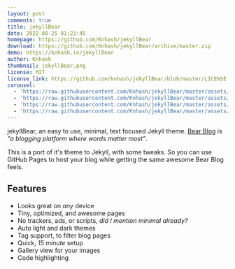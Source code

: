 ```yaml
---
layout: post
comments: true
title: jekyllBear
date: 2022-08-25 01:23:45
homepage: https://github.com/Knhash/jekyllBear
download: https://github.com/Knhash/jekyllBear/archive/master.zip
demo: https://knhash.in/jekyllBear
author: Knhash
thumbnail: jekyllBear.png
license: MIT
license_link: https://github.com/knhash/jekyllBear/blob/master/LICENSE.txt
carousel:
  - 'https://raw.githubusercontent.com/Knhash/jekyllBear/master/assets/images/JBHome.png?raw=true'
  - 'https://raw.githubusercontent.com/Knhash/jekyllBear/master/assets/images/JBBlog.png?raw=true'
  - 'https://raw.githubusercontent.com/Knhash/jekyllBear/master/assets/images/JBLongForm.png?raw=true'
  - 'https://raw.githubusercontent.com/Knhash/jekyllBear/master/assets/images/JBPoetry.png?raw=true'
---
```


jekyllBear, an easy to use, minimal, text focused Jekyll theme. [Bear Blog](https://bearblog.dev/) is *"a blogging platform where words matter most"*.

This is a port of it's theme to Jekyll, with some tweaks. So you can use GitHub Pages to host your blog while getting the same awesome Bear Blog feels.

## Features

* Looks great on *any* device
* Tiny, optimized, and awesome pages
* No trackers, ads, or scripts, *did I mention minimal already?*
* Auto light and dark themes
* Tag support, to filter blog pages
* Quick, *15 minute* setup
* Gallery view for your images
* Code highlighting
